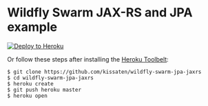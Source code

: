 # Wildfly Swarm JAX-RS and JPA example

[![Deploy to Heroku](https://www.herokucdn.com/deploy/button.png)](https://heroku.com/deploy)

Or follow these steps after installing the [Heroku Toolbelt](https://toolbelt.heroku.com/):

```sh-session
$ git clone https://github.com/kissaten/wildfly-swarm-jpa-jaxrs
$ cd wildfly-swarm-jpa-jaxrs
$ heroku create
$ git push heroku master
$ heroku open
```
